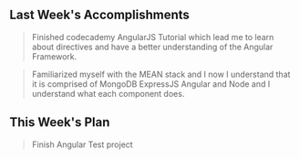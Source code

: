 ## Last Week's Accomplishments

> Finished codecademy AngularJS Tutorial which lead me
to learn about directives and have a better understanding
of the Angular Framework.

> Familiarized myself with the MEAN stack and I now I understand
that it is comprised of MongoDB ExpressJS Angular and Node and 
I understand what each component does.

## This Week's Plan

> Finish Angular Test project